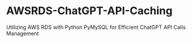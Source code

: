 # AWSRDS-ChatGPT-API-Caching
Utilizing AWS RDS with Python PyMySQL for Efficient ChatGPT API Calls Management
